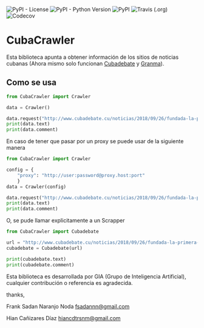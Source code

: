<img alt="PyPI - License" src="https://img.shields.io/pypi/l/CubaCrawler.svg"> <img alt="PyPI - Python Version" src="https://img.shields.io/pypi/pyversions/CubaCrawler.svg"> <img alt="PyPI" src="https://img.shields.io/pypi/v/CubaCrawler.svg"> <img alt="Travis (.org)" src="https://img.shields.io/travis/apiad/CubaCrawler/master.svg"> <img alt="Codecov" src="https://img.shields.io/codecov/c/github/apiad/CubaCrawler.svg">
# CubaCrawler

Esta biblioteca apunta a obtener información de los sitios de
noticias cubanas (Ahora mismo solo funcionan [Cubadebate](http://www.cubadebate.cu/) y
[Granma](http://www.granma.cu/)).

## Como se usa

```python
from CubaCrawler import Crawler

data = Crawler()

data.request("http://www.cubadebate.cu/noticias/2018/09/26/fundada-la-primera-empresa-biotecnologica-cubano-estadounidense-innovative-immunotherapy-alliance-sa/#.W6uvSBQpDeM")
print(data.text)
print(data.comment)
```

En caso de tener que pasar por un proxy se puede usar de la siguiente manera

```python
from CubaCrawler import Crawler

config = {
    "proxy": "http://user:password@proxy.host:port"
    }
data = Crawler(config)

data.request("http://www.cubadebate.cu/noticias/2018/09/26/fundada-la-primera-empresa-biotecnologica-cubano-estadounidense-innovative-immunotherapy-alliance-sa/#.W6uvSBQpDeM")
print(data.text)
print(data.comment)
```

O, se pude llamar explicitamente a un Scrapper

```python
from CubaCrawler import Cubadebate

url = "http://www.cubadebate.cu/noticias/2018/09/26/fundada-la-primera-empresa-biotecnologica-cubano-estadounidense-innovative-immunotherapy-alliance-sa/#.W6uvSBQpDeM"
cubadebate = Cubadebate(url)

print(cubadebate.text)
print(cubadebate.comment)
```

Esta biblioteca es desarrollada por GIA (Grupo de Inteligencia Artificial), cualquier contribución o referencia es agradecida.

thanks,

Frank Sadan Naranjo Noda <fsadannn@gmail.com>

Hian Cañizares Díaz <hiancdtrsnm@gmail.com>
